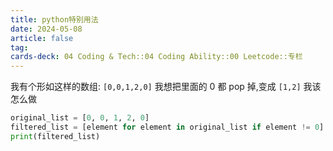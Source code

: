 ```yaml
---
title: python特别用法
date: 2024-05-08
article: false
tag:
cards-deck: 04 Coding & Tech::04 Coding Ability::00 Leetcode::专栏
---
```


我有个形如这样的数组: `[0,0,1,2,0]` 我想把里面的 0 都 pop 掉,变成 `[1,2]` 我该怎么做  
 
```python
original_list = [0, 0, 1, 2, 0]
filtered_list = [element for element in original_list if element != 0]
print(filtered_list)
```


